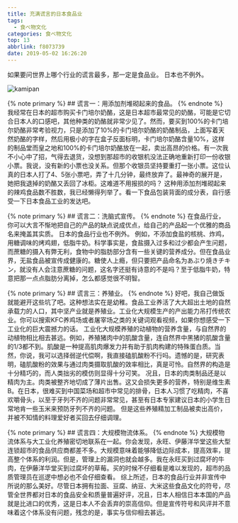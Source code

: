 ```yaml
---
title: 充满谎言的日本食品业
tags:
  - 食べ物文化
categories: 食べ物文化
top: 13
abbrlink: f8073739
date: 2019-05-02 16:26:20
---
```

如果要问世界上哪个行业的谎言最多，那一定是食品业。
日本也不例外。

 ![kamipan](https://picsource-1259072117.cos.ap-tokyo.myqcloud.com/picsource/kamipan.png)
<!--more-->

{% note primary %}
    ## 谎言一：用添加剂堆砌起来的食品。
{% endnote %}
我经常在日本的超市购买卡门培尔奶酪，这是日本超市最常见的奶酪，可能是它切合日本人的口感吧，其他种类的奶酪就非常少见了。然而，要买到100%的卡门培尔奶酪非常考验视力，只是添加了10%的卡门培尔奶酪的奶酪制品，上面写着天然奶酪的字样，然后用极小的字在盒子反面标明，卡门培尔奶酪含量10%，这样的制品堂而皇之地和100%的卡门培尔奶酪放在一起，卖出高昂的价格。有一次我不小心中了招，气得去退货，没想到那超市的收银机没法正确地重新打印一份收银小票。我说，没有新的小票也没关系。但那个收银员坚持要重打一张小票。这位认真的日本人打了4、5张小票吧，弄了十几分钟，最终放弃了。最神奇的展开是，她把我退掉的奶酪又丢回了冰柜。这难道不用报损的吗？
这种用添加剂堆砌起来的辣鸡食品数不胜数，我已经懒得列举了。看一下食品包装背面的成分表，自行感受一下日本食品工业的发达吧。

{% note primary %}
    ## 谎言二：洗脑式宣传。
{% endnote %}
在食品行业，你可以大言不惭地把自己的产品的缺点说成优点，给自己的产品起一个优雅的商品名来掩盖其实质。
日本的食品行业也不例外。
例如，不添加食盐的核桃、炸鸡，用糖调味的烤鸡翅，低脂牛奶。科学事实是，食盐摄入过多和过少都会产生问题，而蔗糖的摄入有弊无利，食物中的脂肪部分含有一些关键的营养成分。但在食品业界，无盐食品被宣传成健康的。糖使人上瘾，但只要把产品命名为あぶり焼きチキン，就没有人会注意蔗糖的问题，这名字还挺有诗意的不是吗？至于低脂牛奶，特意把那一点点脂肪分离掉，怎么都感觉很不明智。

{% note primary %}
    ## 谎言三：养殖业。
{% endnote %}
好吧，我自己做饭就能避开这些坑了吧。这种想法实在是幼稚。食品工业养活了大大超出土地的自然承载力的人口，其中坚产业就是养殖业。工业化大规模生产的产出能力吊打传统农业。你可以搜索KFC养鸡场或者屠宰场之类的关键词观看视频，如果你想感受一下工业化的巨大震撼力的话。
工业化大规模养殖的动植物的营养含量，与自然界的动植物相比相去甚远。例如，养殖猪肉中的肌酸含量，连自然界中黑猪的肌酸含量的1/3都不到。肌酸是一种提高肌肉爆发力并有助于肌肉构建的特殊蛋白质。当然，你说，我可以选择弱逆代偿啊，我直接磕肌酸粉不行吗。遗憾的是，研究表明，磕肌酸粉的效果与通过肉类摄取肌酸的效率相比，真是可怜。自然界的构造是十分精巧的，而人类拙劣的模仿则显得十分可笑。
况且，日本的肉类制品还是以精肉为主。肉类被整齐地切成了薄片出售。这又会损失更多的营养，特别是维生素B。在日本，很难买到中国菜场和超市中常见的排骨，日本人习惯了吃精肉，不喜欢嚼骨头，以至于牙列不齐的问题非常常见，甚至有日本专家建议日本的小学生日常地肯一些玉米来预防牙列不齐的问题。
但是这些养殖精加工制品被卖出高价，并被不知情的料理爱好者买回去仔细调理。

{% note primary %}
    ## 谎言四：大规模物流体系。
{% endnote %}
大规模物流体系与大工业化养殖密切地联系在一起。你会发现，永旺、伊藤洋华堂这些大型连锁超市的食品供应商都差不多。大规模意味着能够降低边际成本，提高效率，提高整个体系的利润。但是，管理上的漏洞也就会越多。我在永旺买到过腐坏的牛肉，在伊藤洋华堂买到过腐坏的草莓。买的时候不仔细看是难以发现的，超市的品质管理员在巡逻中想必也不会仔细查看。
综上所述，日本的食品行业并非宣传中所说的那么美好。尽管日本拥有拉面、豆腐、纳豆、大米这些食品文化的符号，尽管全世界都对日本的食品安全和质量普遍好评，况且，日本人相信日本本国的产品就是比进口的优秀，这是日本人不会丢弃的崇高信仰。但是宣传符号和风评并不意味着这个体系没有问题，残念的是，事实与信仰相去甚远。
